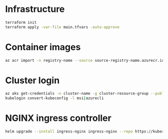 # Infrastructure
```sh
terraform init
terraform apply -var-file main.tfvars -auto-approve
```

# Container images
```sh
az acr import -n registry-name --source source-registry-name.azurecr.io/image-repository:image-tag -u source-registry-name -p source-registry-password
```

# Cluster login
```sh
az aks get-credentials -n cluster-name -g cluster-resource-group --public-fqdn --overwrite-existing
kubelogin convert-kubeconfig -l msi|azurecli
```

# NGINX ingress controller
```sh
helm upgrade --install ingress-nginx ingress-nginx --repo https://kubernetes.github.io/ingress-nginx --namespace ingress-nginx --create-namespace --set controller.service.annotations."service\.beta\.kubernetes\.io\/azure-load-balancer-internal"="true" --set controller.service.loadBalancerIP=10.218.36.x
```